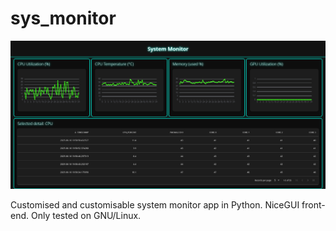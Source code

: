 # sys_monitor

![screenshot of app](assets/screenshot.png)

Customised and customisable system monitor app in Python. NiceGUI front-end. Only tested on GNU/Linux.
